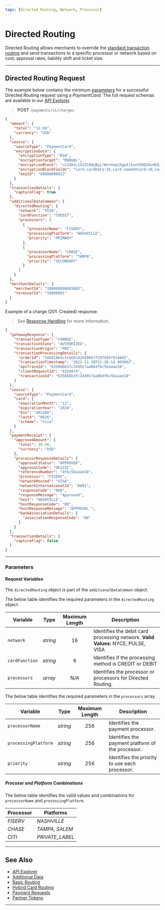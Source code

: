 ```yaml
---
tags: [Directed Routing, Network, Processor]
---
```


# Directed Routing

Directed Routing allows merchants to override the [standard transaction routing](?path=docs/Resources/Guides/Transaction-Routing/Intelligent-Routing.md) and send transactions to a specific processor or network based on cost, approval rates, liability shift and ticket size.

---

## Directed Routing Request

<!--
type: tab
titles: Request, Response
-->

The example below contains the minimum [parameters](#parameters) for a successful Directed Routing request using a *PaymentCard*. The full request schemas are available in our [API Explorer](../api/?type=post&path=/payments/v1/charges).

<!-- theme: success -->
> **POST** `/payments/v1/charges`

```json
{
  "amount": {
    "total": "12.04",
    "currency": "USD"
  },
  "source": {
    "sourceType": "PaymentCard",
    "encryptionData": {
      "encryptionType": "RSA",
      "encryptionTarget": "MANUAL",
      "encryptionBlock": "=s3ZmiL1SSZC8QyBpj/Wn+VwpLDgp41IwstEHQS8u4EQJ....",
      "encryptionBlockFields": "card.cardData:16,card.nameOnCard:10,card.expirationMonth:2,card.expirationYear:4,card.securityCode:3",
      "keyId": "88000000022"
    }
  },
  "transactionDetails": {
    "captureFlag": true
  },
  "additionalDataCommon": {
    "directedRouting": {
      "network": "VISA",
      "cardFunction": "CREDIT",
      "processors": [
        {
          "processorName": "FISERV",
          "processingPlatform": "NASHVILLE",
          "priority": "PRIMARY"
        },
        {
          "processorName": "CHASE",
          "processingPlatform": "TAMPA",
          "priority": "SECONDARY"
        }
      ]
    }
  },
  "merchantDetails": {
    "merchantId": "100008000003683",
    "terminalId": "10000001"
  }
}
```
<!--
type: tab
-->

Example of a charge (201: Created) response.

<!-- theme: info -->
> See [Response Handling](?path=docs/Resources/Guides/Response-Codes/Response-Handling.md) for more information.

```json
{
  "gatewayResponse": {
    "transactionType": "CHARGE",
    "transactionState": "AUTHORIZED",
    "transactionOrigin": "POS",
    "transactionProcessingDetails": {
      "orderId": "CHG01864c3cb65c824d99b7f297505f914605",
      "transactionTimestamp": "2021-11-30T21:26:14.90396Z",
      "apiTraceId": "635866b3fc244917aa864fbc5baaae18",
      "clientRequestId": "4324974",
      "transactionId": "635866b3fc244917aa864fbc5baaae18"
    }
  },
  "source": {
    "sourceType": "PaymentCard",
    "card": {
      "expirationMonth": "12",
      "expirationYear": "2024",
      "bin": "401200",
      "last4": "0026",
      "scheme": "Visa"
    }
  },
  "paymentReceipt": {
    "approvedAmount": {
      "total": 10.56,
      "currency": "USD"
    },
    "processorResponseDetails": {
      "approvalStatus": "APPROVED",
      "approvalCode": "OK123C",
      "referenceNumber": "4fbc5baaae18",
      "processor": "FISERV",
      "networkRouted": "VISA",
      "networkInternationalId": "0001",
      "responseCode": "000",
      "responseMessage": "Approved",
      "host": "NASHVILLE",
      "hostResponseCode": "00",
      "hostResponseMessage": "APPROVAL ",
      "bankAssociationDetails": {
        "associationResponseCode": "00"
      }
    }
  },
  "transactionDetails": {
    "captureFlag": false
  }
}
```

<!-- type: tab-end -->

---

### Parameters

#### Request Variables

The `directedRouting` object is part of the `additionalDataCommon` object.

<!--
type: tab
titles: directedRouting, processors
-->

The below table identifies the required parameters in the `directedRouting` object.

| Variable | Type | Maximum Length | Description |
| -------- | :--: | :------------: | ------------------ |
| `network` | *string* | 16 | Identifies the debit card processing network. **Valid Values:** NYCE, PULSE, VISA |
| `cardFunction` | *string* | 6 | Identifies if the processing method is CREDIT or DEBIT |
| `processors` | *array* | N/A  | Identifies the processor or processors for Directed Routing. |

<!--
type: tab
-->

The below table identifies the required parameters in the `processors` array.

| Variable | Type | Maximum Length | Description |
| -------- | :--: | :------------: | ------------------ |
| `processorName` | *string* | 256 | Identifies the payment processor. |
| `processingPlatform` | *string* | 256 | Identifies the payment platform of the processor. |
| `priority` | *string* | 256 | Identifies the priority to use each processor. |

##### Procssor and Platform Combinations

The below table identifies the valid values and combinations for `processorName` and `processingPlatform`.

| Processor | Platforms |
| ----- | ----- |
| *FISERV* | *NASHVILLE* |
| *CHASE* | *TAMPA*, *SALEM* |
| *CITI* | *PRIVATE_LABEL* |

<!-- type: tab-end -->

---

## See Also

- [API Explorer](../api/?type=post&path=/payments/v1/charges)
- [Additional Data](?path=docs/Resources/Master-Data/Additional-Data.md)
- [Basic Routing](?path=docs/Resources/Guides/Transaction-Routing/Intelligent-Routing.md)
- [Hybrid Card Routing](?path=docs/Resources/Guides/Settlement/Transaction-Capture-Type.md)
- [Payment Requests](?path=docs/Resources/API-Documents/Payments/Payments.md)
- [Partner Tokens](?path=docs/Resources/API-Documents/Payments_VAS/Get-Proccesor-Token.md)

---
